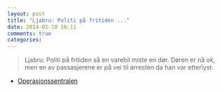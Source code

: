 ```yaml
---
layout: post
title: "Ljabru: Politi på fritiden ..."
date: 2014-01-10 16:11
comments: true
categories: 
---
```


> Ljabru: Politi på fritiden så en varebil miste en dør. Døren er nå ok, men en av passasjerene er på vei til arresten da han var etterlyst.
- [Operasjonssentralen](https://twitter.com/oslopolitiops/status/421796550675668992)
